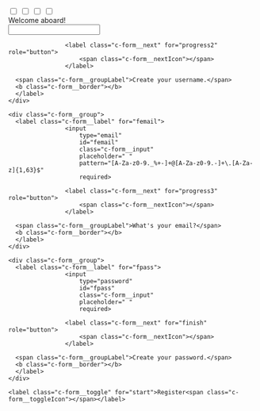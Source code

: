<input class="c-checkbox" type="checkbox" id="start">
<input class="c-checkbox" type="checkbox" id="progress2">
<input class="c-checkbox" type="checkbox" id="progress3">
<input class="c-checkbox" type="checkbox" id="finish">
<div class="c-form__progress"></div>

<div class="c-formContainer">
  <div class="c-welcome">Welcome aboard!</div>
  <form class="c-form" action="">
    <div class="c-form__group">
      <label class="c-form__label" for="username">
                    <input
                        type="text"
                        id="username"
                        class="c-form__input"
                        placeholder=" "
                        pattern="[^\s]+"
                        required>

                    <label class="c-form__next" for="progress2" role="button">
                        <span class="c-form__nextIcon"></span>
                    </label>

      <span class="c-form__groupLabel">Create your username.</span>
      <b class="c-form__border"></b>
      </label>
    </div>

    <div class="c-form__group">
      <label class="c-form__label" for="femail">
                    <input
                        type="email"
                        id="femail"
                        class="c-form__input"
                        placeholder=" "
                        pattern="[A-Za-z0-9._%+-]+@[A-Za-z0-9.-]+\.[A-Za-z]{1,63}$"
                        required>

                    <label class="c-form__next" for="progress3" role="button">
                        <span class="c-form__nextIcon"></span>
                    </label>

      <span class="c-form__groupLabel">What's your email?</span>
      <b class="c-form__border"></b>
      </label>
    </div>

    <div class="c-form__group">
      <label class="c-form__label" for="fpass">
                    <input
                        type="password"
                        id="fpass"
                        class="c-form__input"
                        placeholder=" "
                        required>

                    <label class="c-form__next" for="finish" role="button">
                        <span class="c-form__nextIcon"></span>
                    </label>

      <span class="c-form__groupLabel">Create your password.</span>
      <b class="c-form__border"></b>
      </label>
    </div>

    <label class="c-form__toggle" for="start">Register<span class="c-form__toggleIcon"></span></label>
  </form>
</div>
